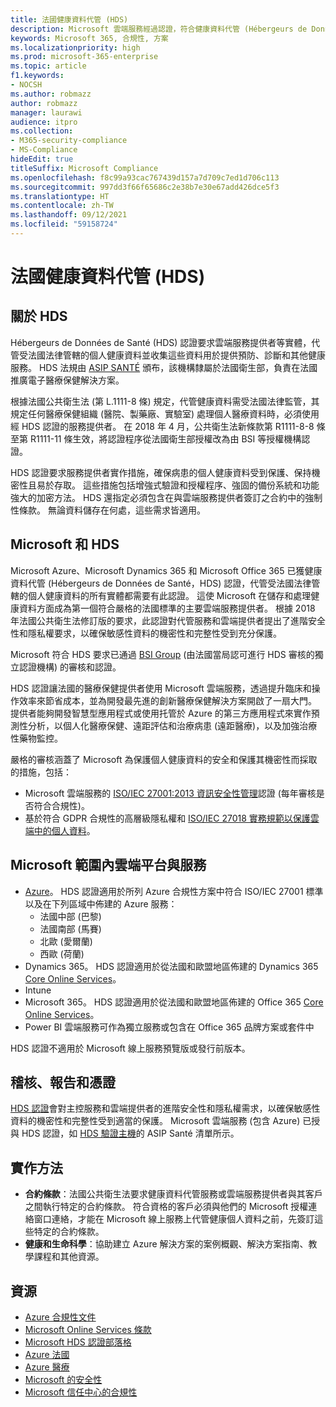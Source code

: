 ```yaml
---
title: 法國健康資料代管 (HDS)
description: Microsoft 雲端服務經過認證，符合健康資料代管 (Hébergeurs de Données de Santé) 標準。
keywords: Microsoft 365, 合規性, 方案
ms.localizationpriority: high
ms.prod: microsoft-365-enterprise
ms.topic: article
f1.keywords:
- NOCSH
ms.author: robmazz
author: robmazz
manager: laurawi
audience: itpro
ms.collection:
- M365-security-compliance
- MS-Compliance
hideEdit: true
titleSuffix: Microsoft Compliance
ms.openlocfilehash: f8c99a93cac767439d157a7d709c7ed1d706c113
ms.sourcegitcommit: 997dd3f66f65686c2e38b7e30e67add426dce5f3
ms.translationtype: HT
ms.contentlocale: zh-TW
ms.lasthandoff: 09/12/2021
ms.locfileid: "59158724"
---
```

# <a name="health-data-hosting-hds-france"></a>法國健康資料代管 (HDS)

## <a name="about-hds"></a>關於 HDS

Hébergeurs de Données de Santé (HDS) 認證要求雲端服務提供者等實體，代管受法國法律管轄的個人健康資料並收集這些資料用於提供預防、診斷和其他健康服務。 HDS 法規由 [ASIP SANTÉ](https://esante.gouv.fr/) 頒布，該機構隸屬於法國衛生部，負責在法國推廣電子醫療保健解決方案。

根據法國公共衛生法 (第 L.1111-8 條) 規定，代管健康資料需受法國法律監管，其規定任何醫療保健組織 (醫院、製藥廠、實驗室) 處理個人醫療資料時，必須使用經 HDS 認證的服務提供者。 在 2018 年 4 月，公共衛生法新條款第 R1111-8-8 條至第 R1111-11 條生效，將認證程序從法國衛生部授權改為由 BSI 等授權機構認證。

HDS 認證要求服務提供者實作措施，確保病患的個人健康資料受到保護、保持機密性且易於存取。 這些措施包括增強式驗證和授權程序、強固的備份系統和功能強大的加密方法。 HDS 還指定必須包含在與雲端服務提供者簽訂之合約中的強制性條款。 無論資料儲存在何處，這些需求皆適用。

## <a name="microsoft-and-hds"></a>Microsoft 和 HDS

Microsoft Azure、Microsoft Dynamics 365 和 Microsoft Office 365 已獲健康資料代管 (Hébergeurs de Données de Santé，HDS) 認證，代管受法國法律管轄的個人健康資料的所有實體都需要有此認證。 這使 Microsoft 在儲存和處理健康資料方面成為第一個符合嚴格的法國標準的主要雲端服務提供者。 根據 2018 年法國公共衛生法修訂版的要求，此認證對代管服務和雲端提供者提出了進階安全性和隱私權要求，以確保敏感性資料的機密性和完整性受到充分保護。

Microsoft 符合 HDS 要求已通過 [BSI Group](https://www.bsigroup.com/fr-FR/) (由法國當局認可進行 HDS 審核的獨立認證機構) 的審核和認證。

HDS 認證讓法國的醫療保健提供者使用 Microsoft 雲端服務，透過提升臨床和操作效率來節省成本，並為開發最先進的創新醫療保健解決方案開啟了一扇大門。 提供者能夠開發智慧型應用程式或使用托管於 Azure 的第三方應用程式來實作預測性分析，以個人化醫療保健、遠距評估和治療病患 (遠距醫療)，以及加強治療性藥物監控。

嚴格的審核涵蓋了 Microsoft 為保護個人健康資料的安全和保護其機密性而採取的措施，包括：

- Microsoft 雲端服務的 [ISO/IEC 27001:2013 資訊安全性管理](offering-iso-27001.md)認證 (每年審核是否符合合規性)。
- 基於符合 GDPR 合規性的高層級隱私權和 [ISO/IEC 27018 實務規範以保護雲端中的個人資料](offering-iso-27018.md)。

## <a name="microsoft-in-scope-cloud-platforms--services"></a>Microsoft 範圍內雲端平台與服務

- [Azure](https://aka.ms/AzureCompliance)。 HDS 認證適用於所列 Azure 合規性方案中符合 ISO/IEC 27001 標準以及在下列區域中佈建的 Azure 服務：
    - 法國中部 (巴黎)
    - 法國南部 (馬賽)
    - 北歐 (愛爾蘭)
    - 西歐 (荷蘭)
- Dynamics 365。 HDS 認證適用於從法國和歐盟地區佈建的 Dynamics 365 [Core Online Services](https://aka.ms/Online-Services-Terms)。
- Intune
- Microsoft 365。 HDS 認證適用於從法國和歐盟地區佈建的 Office 365 [Core Online Services](https://aka.ms/Online-Services-Terms)。
- Power BI 雲端服務可作為獨立服務或包含在 Office 365 品牌方案或套件中

HDS 認證不適用於 Microsoft 線上服務預覽版或發行前版本。

## <a name="audits-reports-and-certificates"></a>稽核、報告和憑證

[HDS 認證](https://esante.gouv.fr/labels-certifications/hebergement-des-donnees-de-sante)會對主控服務和雲端提供者的進階安全性和隱私權需求，以確保敏感性資料的機密性和完整性受到適當的保護。 Microsoft 雲端服務 (包含 Azure) 已授與 HDS 認證，如 [HDS 驗證主機](https://esante.gouv.fr/labels-certifications/hds/liste-des-herbergeurs-certifies)的 ASIP Santé 清單所示。

## <a name="how-to-implement"></a>實作方法

- **合約條款**：法國公共衛生法要求健康資料代管服務或雲端服務提供者與其客戶之間執行特定的合約條款。 符合資格的客戶必須與他們的 Microsoft 授權連絡窗口連絡，才能在 Microsoft 線上服務上代管健康個人資料之前，先簽訂這些特定的合約條款。
- **健康和生命科學**：協助建立 Azure 解決方案的案例概觀、解決方案指南、教學課程和其他資源。

## <a name="resources"></a>資源

- [Azure 合規性文件](/azure/compliance/)
- [Microsoft Online Services 條款](https://aka.ms/Online-Services-Terms)
- [Microsoft HDS 認證部落格](https://news.microsoft.com/2018/11/06/microsoft-1er-acteur-majeur-du-cloud-public-a-etre-certifie-hebergeur-de-donnees-de-sante-en-france/)
- [Azure 法國](https://azure.microsoft.com/global-infrastructure/france/)
- [Azure 醫療](https://azure.microsoft.com/industries/healthcare/)
- [Microsoft 的安全性](https://www.microsoft.com/security)
- [Microsoft 信任中心的合規性](https://www.microsoft.com/trust-center/compliance/compliance-overview)
